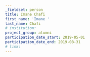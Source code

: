 ```yaml
---
_fieldset: person
title: Imane Chafi
first_name: 'Imane '
last_name: Chafi
# institution: 
project_group: alumni
participation_date_start: 2019-05-01
participation_date_end: 2019-08-31
# link: 
---
```

